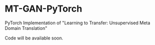 # MT-GAN-PyTorch
PyTorch Implementation of "Learning to Transfer: Unsupervised Meta Domain Translation" 

Code will be available soon.
